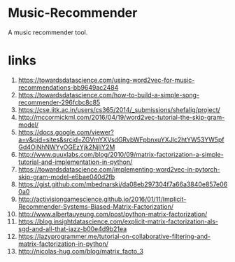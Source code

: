 # Music-Recommender
A music recommender tool.
# links

1) https://towardsdatascience.com/using-word2vec-for-music-recommendations-bb9649ac2484
2) https://towardsdatascience.com/how-to-build-a-simple-song-recommender-296fcbc8c85
3) https://cse.iitk.ac.in/users/cs365/2014/_submissions/shefalig/project/
4) http://mccormickml.com/2016/04/19/word2vec-tutorial-the-skip-gram-model/
5) https://docs.google.com/viewer?a=v&pid=sites&srcid=ZGVmYXVsdGRvbWFpbnxuYXJlc2htYW53YW5pfGd4OjNhNWYyOGEzYjk2NjliY2M
6) http://www.quuxlabs.com/blog/2010/09/matrix-factorization-a-simple-tutorial-and-implementation-in-python/
7) https://towardsdatascience.com/implementing-word2vec-in-pytorch-skip-gram-model-e6bae040d2fb
8) https://gist.github.com/mbednarski/da08eb297304f7a66a3840e857e060a0 
9) http://activisiongamescience.github.io/2016/01/11/Implicit-Recommender-Systems-Biased-Matrix-Factorization/
10) http://www.albertauyeung.com/post/python-matrix-factorization/
11) https://blog.insightdatascience.com/explicit-matrix-factorization-als-sgd-and-all-that-jazz-b00e4d9b21ea
12) https://lazyprogrammer.me/tutorial-on-collaborative-filtering-and-matrix-factorization-in-python/
13) http://nicolas-hug.com/blog/matrix_facto_3
